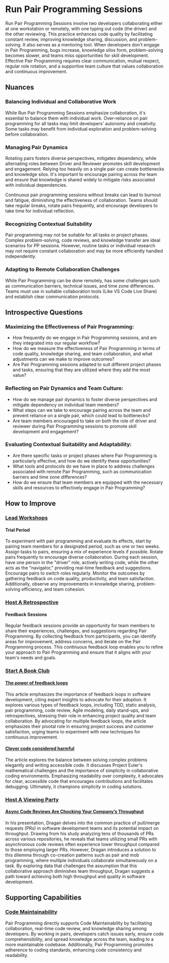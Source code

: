 # Run Pair Programming Sessions

Run Pair Programming Sessions involve two developers collaborating either at one workstation or remotely, with one typing out code (the driver) and the other reviewing.
This practice enhances code quality by facilitating constant review, improving knowledge sharing, discussion, and problem-solving.
It also serves as a mentoring tool.
When developers don't engage in Pair Programming, bugs increase, knowledge silos form, problem-solving becomes slower, and teams miss opportunities for skill development.
Effective Pair Programming requires clear communication, mutual respect, regular role rotation, and a supportive team culture that values collaboration and continuous improvement.

## Nuances

### Balancing Individual and Collaborative Work

While Run Pair Programming Sessions emphasize collaboration, it's essential to balance them with individual work.
Over-reliance on pair programming for all tasks may limit developers' autonomy and creativity.
Some tasks may benefit from individual exploration and problem-solving before collaboration.

### Managing Pair Dynamics

Rotating pairs fosters diverse perspectives, mitigates dependency, while alternating roles between Driver and Reviewer promotes skill development and engagement.
Relying too heavily on a single pair can create bottlenecks and knowledge silos.
It's important to encourage pairing across the team and ensure that knowledge is shared widely to mitigate risks associated with individual dependencies.

Continuous pair programming sessions without breaks can lead to burnout and fatigue, diminishing the effectiveness of collaboration. Teams should take regular breaks, rotate pairs frequently, and encourage developers to take time for individual reflection.

### Recognizing Contextual Suitability

Pair programming may not be suitable for all tasks or project phases. Complex problem-solving, code reviews, and knowledge transfer are ideal scenarios for PP sessions.
However, routine tasks or individual research may not require constant collaboration and may be more efficiently handled independently.

### Adapting to Remote Collaboration Challenges

While Pair Programming can be done remotely, has some challenges such as communication barriers, technical issues, and time zone differences.
Teams must use in suitable collaboration tools (Like VS Code Live Share) and establish clear communication protocols.

## Introspective Questions

### Maximizing the Effectiveness of Pair Programming:

* How frequently do we engage in Pair Programming sessions, and are they integrated into our regular workflow?
* How do we measure the effectiveness of Pair Programming in terms of code quality, knowledge sharing, and team collaboration, and what adjustments can we make to improve outcomes?
* Are Pair Programming sessions adapted to suit different project phases and tasks, ensuring that they are utilized where they add the most value?

### Reflecting on Pair Dynamics and Team Culture:

* How do we manage pair dynamics to foster diverse perspectives and mitigate dependency on individual team members?
* What steps can we take to encourage pairing across the team and prevent reliance on a single pair, which could lead to bottlenecks?
* Are team members encouraged to take on both the role of driver and reviewer during Pair Programming sessions to promote skill development and engagement?

### Evaluating Contextual Suitability and Adaptability:

* Are there specific tasks or project phases where Pair Programming is particularly effective, and how do we identify these opportunities?
* What tools and protocols do we have in place to address challenges associated with remote Pair Programming, such as communication barriers and time zone differences?
* How do we ensure that team members are equipped with the necessary skills and resources to effectively engage in Pair Programming?

## How to Improve

### [Lead Workshops](/practices/lead-workshops.md)

#### Trial Period

To experiment with pair programming and evaluate its effects, start by pairing team members for a designated period, such as one or two weeks. Assign tasks to pairs, ensuring a mix of experience levels if possible. Rotate pairs frequently to encourage diverse collaboration. During each session, have one person in the "driver" role, actively writing code, while the other acts as the "navigator," providing real-time feedback and suggestions. Encourage pairs to switch roles regularly. Monitor the outcomes by gathering feedback on code quality, productivity, and team satisfaction. Additionally, observe any improvements in knowledge sharing, problem-solving efficiency, and team cohesion.

### [Host A Retrospective](/practices/host-a-retrospective.md)

#### Feedback Sessions

Regular feedback sessions provide an opportunity for team members to share their experiences, challenges, and suggestions regarding Pair Programming.
By collecting feedback from participants, you can identify areas for improvement, address concerns, and iterate on the Pair Programming process.
This continuous feedback loop enables you to refine your approach to Pair Programming and ensure that it aligns with your team's needs and goals.

### [Start A Book Club](/practices/start-a-book-club.md)

#### [The power of feedback loops](https://lucamezzalira.medium.com/the-power-of-feedback-loops-f8e27e8ac25f)

This article emphasizes the importance of feedback loops in software development, citing expert insights to advocate for their adoption.
It explores various types of feedback loops, including TDD, static analysis, pair programming, code review, Agile modeling, daily stand-ups, and retrospectives, stressing their role in enhancing project quality and team collaboration.
By advocating for multiple feedback loops, the article emphasizes their pivotal role in ensuring project success and customer satisfaction, urging teams to experiment with new techniques for continuous improvement.

#### [Clever code considered harmful](https://medium.com/@joshuawcomeau/clever-code-considered-harmful-a1fb1054e8a1)

The article explores the balance between solving complex problems elegantly and writing accessible code.
It discusses Project Euler's mathematical challenges and the importance of simplicity in collaborative coding environments.
Emphasizing readability over complexity, it advocates for clear, accessible code that encourages contributions and facilitates debugging.
Ultimately, it champions simplicity in coding solutions.

### [Host A Viewing Party](/practices/host-a-viewing-party.md)

#### [Async Code Reviews Are Chocking Your Company’s Throughput](https://www.youtube.com/watch?v=ZlLZEQQBcFg)

In his presentation, Dragan delves into the common practice of pull/merge requests (PRs) in software development teams and its potential impact on throughput.
Drawing from his study analyzing tens of thousands of PRs across various repositories, he reveals that teams utilizing small PRs with asynchronous code reviews often experience lower throughput compared to those employing larger PRs.
However, Dragan introduces a solution to this dilemma through co-creation patterns such as pair and mob programming, where multiple individuals collaborate simultaneously on a task.
By exploring data that challenges the assumption that this collaborative approach diminishes team throughput, Dragan suggests a path toward achieving both high throughput and quality in software development.

## Supporting Capabilities

### [Code Maintainability](/capabilities/tech/code-maintainability.md)

Pair Programming directly supports Code Maintainability by facilitating collaboration, real-time code review, and knowledge sharing among developers. By working in pairs, developers catch issues early, ensure code comprehensibility, and spread knowledge across the team, leading to a more maintainable codebase. Additionally, Pair Programming promotes adherence to coding standards, enhancing code consistency and readability.